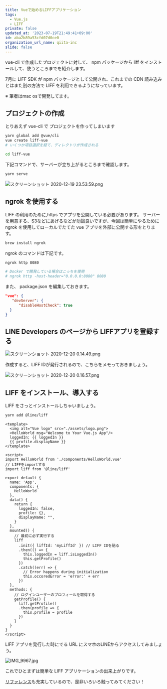 ```yaml
---
title: Vueで始めるLIFFアプリケーション
tags:
  - Vue.js
  - LIFF
private: false
updated_at: '2023-07-19T21:49:41+09:00'
id: aba2b89a53cfd07d0ce0
organization_url_name: qiita-inc
slide: false
---
```

vue-cli で作成したプロジェクトに対して、 npm パッケージから liff をインストールして、使うところまでを紹介します。

7月に LIFF SDK が npm パッケージとして公開され、これまでの CDN 読み込みとはまた別の方法で LIFF を利用できるようになっています。

※ 筆者はmac osで開発してます。

## プロジェクトの作成

とりあえず vue-cli で プロジェクトを作ってしまいます

```bash
yarn global add @vue/cli
vue create liff-vue
# いくつか項目選択を経て、ディレクトリが作成される

cd liff-vue
```

下記コマンドで、サーバーが立ち上がるところまで確認します。

```bash
yarn serve
```

![スクリーンショット 2020-12-19 23.53.59.png](https://qiita-image-store.s3.ap-northeast-1.amazonaws.com/0/166596/43e0df38-da06-7705-fdd1-0ccc8f7362eb.png)

## ngrok を使用する

LIFF の利用のために,https でアプリを公開している必要があります。
サーバーを用意する、S3などにあげるなどが勿論良いですが、今回は簡単にやるために ngrok を使用してローカルでたてた vue アプリを外部に公開する形をとります。

```bash
brew install ngrok
```

ngrok のコマンドは下記です。

```bash
ngrok http 8080

# Docker で開発している場合はこっちを使用
# ngrok http -host-header="0.0.0.0:8080" 8080
```

また、 package.json を編集しておきます。

```json:package.json
"vue": {
   "devServer": {
      "disableHostCheck": true
  }
}
```

## LINE Developers のページから LIFFアプリを登録する

![スクリーンショット 2020-12-20 0.14.49.png](https://qiita-image-store.s3.ap-northeast-1.amazonaws.com/0/166596/ca985a53-3ec2-51dd-414a-c597c020bb4f.png)

作成すると、LIFF IDが発行されるので、こちらをメモっておきましょう。

![スクリーンショット 2020-12-20 0.16.57.png](https://qiita-image-store.s3.ap-northeast-1.amazonaws.com/0/166596/785f5c8f-f70f-4cca-9b88-72dbb8440ff3.png)

## LIFF をインストール、導入する

LIFF をさっとインストールしちゃいましょう。

```bash
yarn add @line/liff
```

```vue:src/App.vue
<template>
  <img alt="Vue logo" src="./assets/logo.png">
  <HelloWorld msg="Welcome to Your Vue.js App"/>
  loggedIn: {{ loggedIn }}
  {{ profile.displayName }}
</template>

<script>
import HelloWorld from './components/HelloWorld.vue'
// LIFFをimportする
import liff from '@line/liff'

export default {
  name: 'App',
  components: {
    HelloWorld
  },
  data() {
    return {
      loggedIn: false,
      profile: {},
      displayName: "",
    }
  },
  mounted() {
    // 最初に必ず実行する
    liff
      .init({ liffId: 'myLiffId' }) // LIFF IDを貼る
      .then(() => {
        this.loggedIn = liff.isLoggedIn()
        this.getProfile()
      })
      .catch((err) => {
        // Error happens during initialization
        this.occoredError = 'error:' + err
      })
  },
  methods: {
    // ログインユーザーのプロフィールを取得する
    getProfile() {
      liff.getProfile()
      .then(profile => {
        this.profile = profile
      })
    }
  }
}
</script>
```

LIFF アプリを発行した時にでる URL にスマホのLINEからアクセスしてみましょう。

![IMG_9967.jpg](https://qiita-image-store.s3.ap-northeast-1.amazonaws.com/0/166596/20b849b1-39df-9ac5-3bdb-f21a3bfdbdea.jpeg)

これでひとまずは簡単な LIFF アプリケーションの出来上がりです。

[リファレンス](https://developers.line.biz/ja/reference/liff/)も充実しているので、是非いろいろ触ってみてください！
